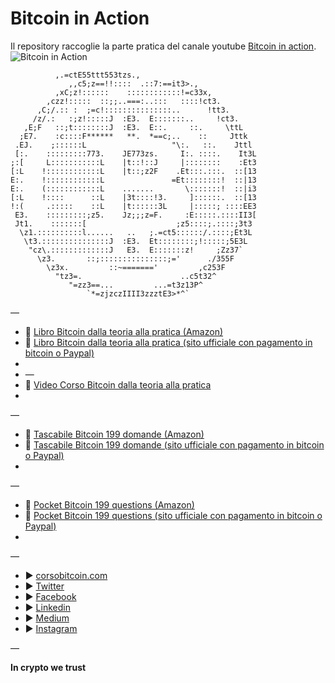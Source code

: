# Bitcoin in Action

Il repository raccoglie la parte pratica del canale youtube [Bitcoin in action](https://www.youtube.com/channel/UCPsuu94QAXZ0fDYN0Zlo-RA/?sub_confirmation=1).
![Bitcoin in Action](https://i1.wp.com/www.corsobitcoin.com/wp-content/uploads/2020/05/Screenshot-2020-05-12-at-09.11.05.jpg?w=1206&ssl=1)


	 		  ,.=ctE55ttt553tzs.,                               
	             ,,c5;z==!!::::  .::7:==it3>.,                         
	          ,xC;z!::::::    ::::::::::::!=c33x,                      
	        ,czz!:::::  ::;;..===:..:::   ::::!ct3.                    
	      ,C;/.:: :  ;=c!:::::::::::::::..      !tt3.                  
	     /z/.:   :;z!:::::J  :E3.  E:::::::..     !ct3.                
	   ,E;F   ::;t::::::::J  :E3.  E::.     ::.     \ttL               
	  ;E7.    :c::::F******   **.  *==c;..    ::     Jttk              
	 .EJ.    ;::::::L                   "\:.   ::.    Jttl             
	 [:.    :::::::::773.    JE773zs.     I:. ::::.    It3L            
	;:[     L:::::::::::L    |t::!::J     |::::::::    :Et3            
	[:L    !::::::::::::L    |t::;z2F    .Et:::.:::.  ::[13   
	E:.    !::::::::::::L               =Et::::::::!  ::|13        
	E:.    (::::::::::::L    .......       \:::::::!  ::|i3        
	[:L    !::::      ::L    |3t::::!3.     ]::::::.  ::[13        
	!:(     .:::::    ::L    |t::::::3L     |:::::; ::::EE3        
	 E3.    :::::::::;z5.    Jz;;;z=F.     :E:::::.::::II3[            
	 Jt1.    :::::::[                    ;z5::::;.::::;3t3             
	  \z1.::::::::::l......   ..   ;.=ct5::::::/.::::;Et3L             
	   \t3.:::::::::::::::J  :E3.  Et::::::::;!:::::;5E3L              
	    "cz\.:::::::::::::J   E3.  E:::::::z!     ;Zz37`               
	      \z3.       ::;:::::::::::::::;='      ./355F                 
	        \z3x.         ::~======='         ,c253F                   
	          "tz3=.                      ..c5t32^                     
	             "=zz3==...         ...=t3z13P^                        
	                 `*=zjzczIIII3zzztE3>*^`               

—

* 📖 [Libro Bitcoin dalla teoria alla pratica (Amazon)](https://amzn.to/2Ldym0F) 
* 📖 [Libro Bitcoin dalla teoria alla pratica (sito ufficiale con pagamento in bitcoin o Paypal)](https://www.corsobitcoin.com/prodotto/libro-bitcoin-dalla-teoria-alla-pratica) 
*
*  —
* 🎥 [Video Corso Bitcoin dalla teoria alla pratica](http://bit.ly/38gGmYr) 
* 
—
* 📖 [Tascabile Bitcoin 199 domande (Amazon)](https://amzn.to/3ckIkJj) 
* 📖 [Tascabile Bitcoin 199 domande (sito ufficiale con pagamento in bitcoin o Paypal)](https://www.corsobitcoin.com/prodotto/libro-bitcoin-199-domande) 
* 
—
* 📖 [Pocket Bitcoin 199 questions (Amazon)](https://amzn.to/3fB4Kbs) 
* 📖 [Pocket Bitcoin 199 questions (sito ufficiale con pagamento in bitcoin o Paypal)](https://www.corsobitcoin.com/prodotto/book-bitcoin-199-questions/) 
* 
—
* ► [corsobitcoin.com](https://www.corsobitcoin.com/) 
* ► [Twitter](https://twitter.com/satoshiwantsyou) 
* ► [Facebook](https://www.facebook.com/satoshiwantsyou) 
* ► [Linkedin](https://www.linkedin.com/company/bitcoin-dalla-teoria-alla-pratica)
* ► [Medium](https://medium.com/@satoshiwantsyou) 
* ► [Instagram](https://www.instagram.com/satoshiwantsyou) 

—

**In crypto we trust**
